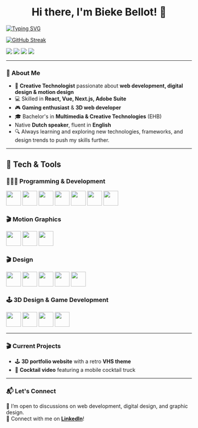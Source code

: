 <h1 align="center">Hi there, I'm Bieke Bellot! 👋</h1>

[![Typing SVG](https://readme-typing-svg.herokuapp.com?font=Fira+Code&pause=1000&color=656BF7&random=false&width=435&lines=Creative+Technologist;Full-Stack+Developer;3D+Web+Developer;Digital+Designer;Tech+Enthusiast)](https://git.io/typing-svg)

[![GitHub Streak](https://streak-stats.demolab.com?user=biekeb&theme=midnight-purple&mode=weekly)](https://git.io/streak-stats)

<p >
  <img src="https://img.shields.io/badge/Frontend-React-blue?style=flat&logo=react" />
  <img src="https://img.shields.io/badge/Frontend-Vue-green?style=flat&logo=vue.js" />
  <img src="https://img.shields.io/badge/Frontend-Next.js-black?style=flat&logo=next.js" />
  <img src="https://img.shields.io/badge/Backend-Node.js-success?style=flat&logo=node.js" />
</p>

---

### 🚀 About Me  
- 🎨 **Creative Technologist** passionate about **web development, digital design & motion design**  
- 💻 Skilled in **React, Vue, Next.js, Adobe Suite**  
- 🎮 **Gaming enthusiast** & **3D web developer**  
- 🎓 Bachelor's in **Multimedia & Creative Technologies** (EHB)  
- Native **Dutch speaker**, fluent in **English**
- 🔍 Always learning and exploring new technologies, frameworks, and design trends to push my skills further.

---

## 🔧 Tech & Tools  

### 👩🏻‍💻 **Programming & Development**  
<p>
  <a href="https://developer.mozilla.org/en-US/docs/Web/JavaScript"><img src="https://upload.wikimedia.org/wikipedia/commons/9/99/Unofficial_JavaScript_logo_2.svg" height="40"></a>
  <a href="https://www.typescriptlang.org/"><img src="https://upload.wikimedia.org/wikipedia/commons/4/4c/Typescript_logo_2020.svg" height="40"></a>
  <a href="https://reactjs.org/"><img src="https://upload.wikimedia.org/wikipedia/a/a7/React-icon.svg" height="40"></a>
  <a href="https://vuejs.org/"><img src="https://upload.wikimedia.org/wikipedia/commons/9/95/Vue.js_Logo_2.svg" height="40"></a>
  <a href="https://nextjs.org/"><img src="https://upload.wikimedia.org/wikipedia/commons/8/8e/Nextjs-logo.svg" height="40"></a>
  <a href="https://nodejs.org/"><img src="https://upload.wikimedia.org/wikipedia/commons/d/d9/Node.js_logo.svg" height="40"></a>
  <a href="https://www.python.org/"><img src="https://upload.wikimedia.org/wikipedia/commons/c/c3/Python-logo-notext.svg" height="40"></a>
</p>

### 🎬 **Motion Graphics**  
  <a href="https://www.adobe.com/products/aftereffects.html"><img src="https://upload.wikimedia.org/wikipedia/commons/c/cb/Adobe_After_Effects_CC_icon.svg" height="40"></a>
  <a href="https://www.adobe.com/products/premiere.html"><img src="https://upload.wikimedia.org/wikipedia/commons/4/40/Adobe_Premiere_Pro_CC_icon.svg" height="40"></a>
    <a href="https://www.maxon.net/en/"><img src="https://upload.wikimedia.org/wikipedia/en/d/d8/C4D_Logo.png" height="40"></a>



### 🎬 **Design**  
<p>
  <a href="https://www.adobe.com/products/photoshop.html"><img src="https://upload.wikimedia.org/wikipedia/commons/a/af/Adobe_Photoshop_CC_icon.svg" height="40"></a>
  <a href="https://www.adobe.com/products/illustrator.html"><img src="https://upload.wikimedia.org/wikipedia/commons/f/fb/Adobe_Illustrator_CC_icon.svg" height="40"></a>
  <a href="https://www.adobe.com/products/indesign.html"><img src="https://upload.wikimedia.org/wikipedia/commons/4/48/Adobe_InDesign_CC_icon.svg" height="40"></a>
  <a href="https://www.adobe.com/products/xd.html"><img src="https://upload.wikimedia.org/wikipedia/commons/c/c2/Adobe_XD_CC_icon.svg" height="40"></a>
  <a href="https://www.figma.com/"><img src="https://upload.wikimedia.org/wikipedia/commons/3/33/Figma-logo.svg" height="40"></a>
</p>

### 🕹️ **3D Design & Game Development**  
<p>
  <a href="https://www.blender.org/"><img src="https://upload.wikimedia.org/wikipedia/commons/0/0c/Blender_logo_no_text.svg" height="40"></a>
  <a href="https://www.autodesk.com/products/maya/overview"><img src=(https://nl.wikipedia.org/wiki/Autodesk_Maya#/media/Bestand:Autodesk_Maya_logo.svg)" height="40"></a>
  <a href="https://unity.com/"><img src="https://upload.wikimedia.org/wikipedia/commons/1/19/Unity_Technologies_logo.svg" height="40"></a>
  <a href="https://www.unrealengine.com/"><img src="(https://nl.wikipedia.org/wiki/Unreal_Engine#/media/Bestand:Unreal_Engine_Logo.svg)" height="40"></a>
</p>



---

### 🎬 Current Projects  
- 🕹️ **3D portfolio website** with a retro **VHS theme**  
- 🍹 **Cocktail video** featuring a mobile cocktail truck  

---


### 📬 Let's Connect  

📌 I’m open to discussions on web development, digital design, and graphic design.  
🔗 Connect with me on **[LinkedIn](https://www.linkedin.com/in/bieke-bellot-b8b8a11b8/)**!  

